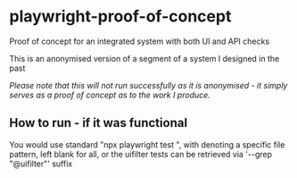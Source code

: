 # playwright-proof-of-concept
Proof of concept for an integrated system with both UI and API checks

This is an anonymised version of a segment of a system I designed in the past

*Please note that this will not run successfully as it is anonymised - it simply serves as a proof of concept as to the work I produce.*

## How to run - if it was functional

You would use standard "npx playwright test <x>", with <x> denoting a specific file pattern, left blank for all, or the uifilter tests can be retrieved via '--grep "@uifilter"' suffix